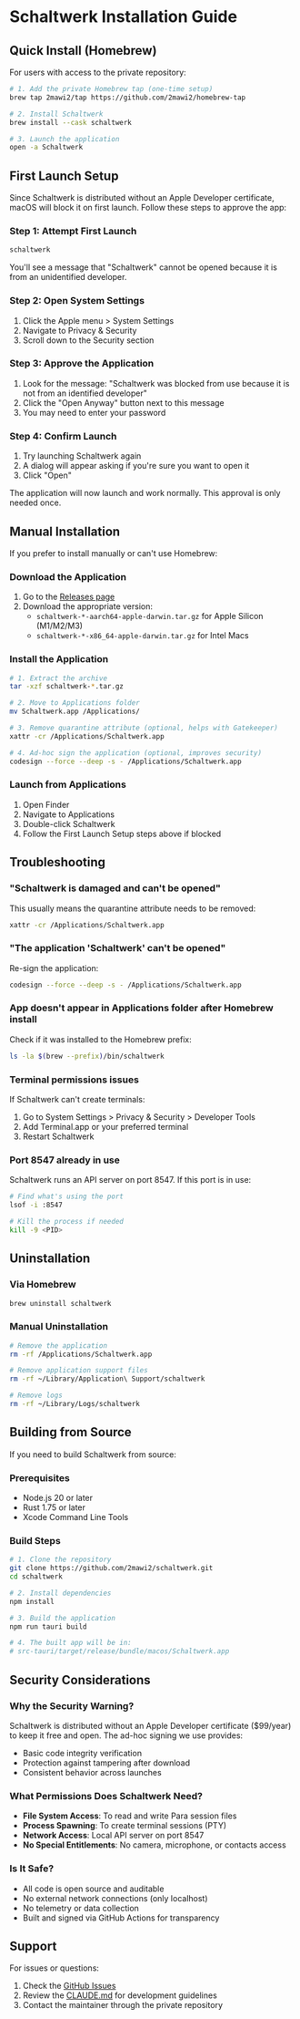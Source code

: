 # Schaltwerk Installation Guide

## Quick Install (Homebrew)

For users with access to the private repository:

```bash
# 1. Add the private Homebrew tap (one-time setup)
brew tap 2mawi2/tap https://github.com/2mawi2/homebrew-tap

# 2. Install Schaltwerk
brew install --cask schaltwerk

# 3. Launch the application
open -a Schaltwerk
```

## First Launch Setup

Since Schaltwerk is distributed without an Apple Developer certificate, macOS will block it on first launch. Follow these steps to approve the app:

### Step 1: Attempt First Launch
```bash
schaltwerk
```
You'll see a message that "Schaltwerk" cannot be opened because it is from an unidentified developer.

### Step 2: Open System Settings
1. Click the Apple menu  > System Settings
2. Navigate to Privacy & Security
3. Scroll down to the Security section

### Step 3: Approve the Application
1. Look for the message: "Schaltwerk was blocked from use because it is not from an identified developer"
2. Click the "Open Anyway" button next to this message
3. You may need to enter your password

### Step 4: Confirm Launch
1. Try launching Schaltwerk again
2. A dialog will appear asking if you're sure you want to open it
3. Click "Open"

The application will now launch and work normally. This approval is only needed once.

## Manual Installation

If you prefer to install manually or can't use Homebrew:

### Download the Application
1. Go to the [Releases page](https://github.com/2mawi2/schaltwerk/releases)
2. Download the appropriate version:
   - `schaltwerk-*-aarch64-apple-darwin.tar.gz` for Apple Silicon (M1/M2/M3)
   - `schaltwerk-*-x86_64-apple-darwin.tar.gz` for Intel Macs

### Install the Application
```bash
# 1. Extract the archive
tar -xzf schaltwerk-*.tar.gz

# 2. Move to Applications folder
mv Schaltwerk.app /Applications/

# 3. Remove quarantine attribute (optional, helps with Gatekeeper)
xattr -cr /Applications/Schaltwerk.app

# 4. Ad-hoc sign the application (optional, improves security)
codesign --force --deep -s - /Applications/Schaltwerk.app
```

### Launch from Applications
1. Open Finder
2. Navigate to Applications
3. Double-click Schaltwerk
4. Follow the First Launch Setup steps above if blocked

## Troubleshooting

### "Schaltwerk is damaged and can't be opened"
This usually means the quarantine attribute needs to be removed:
```bash
xattr -cr /Applications/Schaltwerk.app
```

### "The application 'Schaltwerk' can't be opened"
Re-sign the application:
```bash
codesign --force --deep -s - /Applications/Schaltwerk.app
```

### App doesn't appear in Applications folder after Homebrew install
Check if it was installed to the Homebrew prefix:
```bash
ls -la $(brew --prefix)/bin/schaltwerk
```

### Terminal permissions issues
If Schaltwerk can't create terminals:
1. Go to System Settings > Privacy & Security > Developer Tools
2. Add Terminal.app or your preferred terminal
3. Restart Schaltwerk

### Port 8547 already in use
Schaltwerk runs an API server on port 8547. If this port is in use:
```bash
# Find what's using the port
lsof -i :8547

# Kill the process if needed
kill -9 <PID>
```

## Uninstallation

### Via Homebrew
```bash
brew uninstall schaltwerk
```

### Manual Uninstallation
```bash
# Remove the application
rm -rf /Applications/Schaltwerk.app

# Remove application support files
rm -rf ~/Library/Application\ Support/schaltwerk

# Remove logs
rm -rf ~/Library/Logs/schaltwerk
```

## Building from Source

If you need to build Schaltwerk from source:

### Prerequisites
- Node.js 20 or later
- Rust 1.75 or later
- Xcode Command Line Tools

### Build Steps
```bash
# 1. Clone the repository
git clone https://github.com/2mawi2/schaltwerk.git
cd schaltwerk

# 2. Install dependencies
npm install

# 3. Build the application
npm run tauri build

# 4. The built app will be in:
# src-tauri/target/release/bundle/macos/Schaltwerk.app
```

## Security Considerations

### Why the Security Warning?
Schaltwerk is distributed without an Apple Developer certificate ($99/year) to keep it free and open. The ad-hoc signing we use provides:
- Basic code integrity verification
- Protection against tampering after download
- Consistent behavior across launches

### What Permissions Does Schaltwerk Need?
- **File System Access**: To read and write Para session files
- **Process Spawning**: To create terminal sessions (PTY)
- **Network Access**: Local API server on port 8547
- **No Special Entitlements**: No camera, microphone, or contacts access

### Is It Safe?
- All code is open source and auditable
- No external network connections (only localhost)
- No telemetry or data collection
- Built and signed via GitHub Actions for transparency

## Support

For issues or questions:
1. Check the [GitHub Issues](https://github.com/2mawi2/schaltwerk/issues)
2. Review the [CLAUDE.md](./CLAUDE.md) for development guidelines
3. Contact the maintainer through the private repository